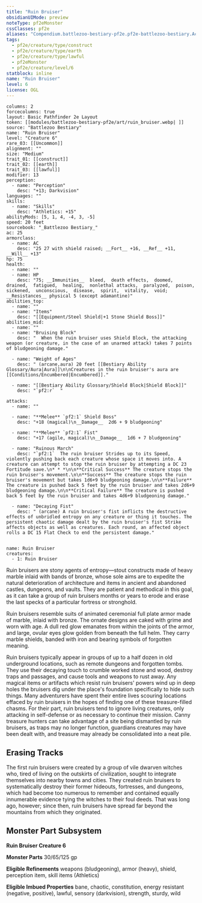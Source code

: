 ```yaml
---
title: "Ruin Bruiser"
obsidianUIMode: preview
noteType: pf2eMonster
cssClasses: pf2e
aliases: "Compendium.battlezoo-bestiary-pf2e.pf2e-battlezoo-bestiary.Actor.SalSoZj9cXow7pyd" 
tags:
  - pf2e/creature/type/construct
  - pf2e/creature/type/earth
  - pf2e/creature/type/lawful
  - pf2eMonster
  - pf2e/creature/level/6
statblock: inline
name: "Ruin Bruiser"
level: 6
license: OGL
---
```


```statblock
columns: 2
forcecolumns: true
layout: Basic Pathfinder 2e Layout
token: [[modules/battlezoo-bestiary-pf2e/art/ruin_bruiser.webp| ]]
source: "Battlezoo Bestiary"
name: "Ruin Bruiser"
level: "Creature 6"
rare_03: [[Uncommon]]
alignment: ""
size: "Medium"
trait_01: [[construct]]
trait_02: [[earth]]
trait_03: [[lawful]]
modifier: 13
perception:
  - name: "Perception"
    desc: "+13; Darkvision"
languages: ""
skills:
  - name: "Skills"
    desc: "Athletics: +15"
abilityMods: [5, 1, 4, -4, 3, -5]
speed: 20 feet
sourcebook: "_Battlezoo Bestiary_"
ac: 25
armorclass:
  - name: AC
    desc: "25 27 with shield raised; __Fort__ +16, __Ref__ +11, __Will__ +13"
hp: 75
health:
  - name: ""
  - name: HP
    desc: "75; __Immunities__  bleed,  death effects,  doomed,  drained,  fatigued,  healing,  nonlethal attacks,  paralyzed,  poison,  sickened,  unconscious,  disease,  spirit,  vitality,  void; __Resistances__ physical 5 (except adamantine)"
abilities_top:
  - name: ""
  - name: "Items"
    desc: "[[Equipment/Steel Shield|+1 Stone Shield Boss]]"
abilities_mid:
  - name: ""
  - name: "Bruising Block"
    desc: "  When the ruin bruiser uses Shield Block, the attacking weapon (or creature, in the case of an unarmed attack) takes 7 points of bludgeoning damage."

  - name: "Weight of Ages"
    desc: " (arcane,aura) 20 feet [[Bestiary Ability Glossary/Aura|Aura]]\n\nCreatures in the ruin bruiser's aura are [[Conditions/Encumbered|Encumbered]]."

  - name: "[[Bestiary Ability Glossary/Shield Block|Shield Block]]"
    desc: "`pf2:r`  "

attacks:
  - name: ""

  - name: "**Melee** `pf2:1` Shield Boss"
    desc: "+18 (magical)\n__Damage__  2d6 + 9 bludgeoning"

  - name: "**Melee** `pf2:1` Fist"
    desc: "+17 (agile, magical)\n__Damage__  1d6 + 7 bludgeoning"

  - name: "Ruinous March"
    desc: "`pf2:1`  The ruin bruiser Strides up to its Speed, violently pushing back each creature whose space it moves into. A creature can attempt to stop the ruin bruiser by attempting a DC 23 Fortitude save.\n* * *\n\n**Critical Success** The creature stops the ruin bruiser's movement.\n\n**Success** The creature stops the ruin bruiser's movement but takes 1d6+9 bludgeoning damage.\n\n**Failure** The creature is pushed back 5 feet by the ruin bruiser and takes 2d6+9 bludgeoning damage.\n\n**Critical Failure** The creature is pushed back 5 feet by the ruin bruiser and takes 4d6+9 bludgeoning damage."

  - name: "Decaying Fist"
    desc: " (arcane) A ruin bruiser's fist inflicts the destructive effects of unbridled entropy on any creature or thing it touches. The persistent chaotic damage dealt by the ruin bruiser's fist Strike affects objects as well as creatures. Each round, an affected object rolls a DC 15 Flat Check to end the persistent damage."
 
```

```encounter-table
name: Ruin Bruiser
creatures:
  - 1: Ruin Bruiser
```



Ruin bruisers are stony agents of entropy—stout constructs made of heavy marble inlaid with bands of bronze, whose sole aims are to expedite the natural deterioration of architecture and items in ancient and abandoned castles, dungeons, and vaults. They are patient and methodical in this goal, as it can take a group of ruin bruisers months or years to erode and erase the last specks of a particular fortress or stronghold.

Ruin bruisers resemble suits of animated ceremonial full plate armor made of marble, inlaid with bronze. The ornate designs are caked with grime and worn with age. A dull red glow emanates from within the joints of the armor, and large, ovular eyes glow golden from beneath the full helm. They carry marble shields, banded with iron and bearing symbols of forgotten meaning.

Ruin bruisers typically appear in groups of up to a half dozen in old underground locations, such as remote dungeons and forgotten tombs. They use their decaying touch to crumble worked stone and wood, destroy traps and passages, and cause tools and weapons to rust away. Any magical items or artifacts which resist ruin bruisers' powers wind up in deep holes the bruisers dig under the place's foundation specifically to hide such things. Many adventurers have spent their entire lives scouring locations effaced by ruin bruisers in the hopes of finding one of these treasure-filled chasms. For their part, ruin bruisers tend to ignore living creatures, only attacking in self-defense or as necessary to continue their mission. Canny treasure hunters can take advantage of a site being dismantled by ruin bruisers, as traps may no longer function, guardians creatures may have been dealt with, and treasure may already be consolidated into a neat pile.

## Erasing Tracks

The first ruin bruisers were created by a group of vile dwarven witches who, tired of living on the outskirts of civilization, sought to integrate themselves into nearby towns and cities. They created ruin bruisers to systematically destroy their former hideouts, fortresses, and dungeons, which had become too numerous to remember and contained equally innumerable evidence tying the witches to their foul deeds. That was long ago, however; since then, ruin bruisers have spread far beyond the mountains from which they originated.

## Monster Part Subsystem

**Ruin Bruiser Creature 6**

**Monster Parts** 30/65/125 gp

**Eligible Refinements** weapons (bludgeoning), armor (heavy), shield, perception item, skill items (Athletics)

**Eligible Imbued Properties** bane, chaotic, constitution, energy resistant (negative, positive), lawful, sensory (darkvision), strength, sturdy, wild
